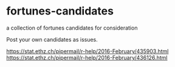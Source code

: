 # fortunes-candidates
a collection of fortunes candidates for consideration

Post your own candidates as issues.

https://stat.ethz.ch/pipermail/r-help/2016-February/435903.html
https://stat.ethz.ch/pipermail/r-help/2016-February/436126.html
